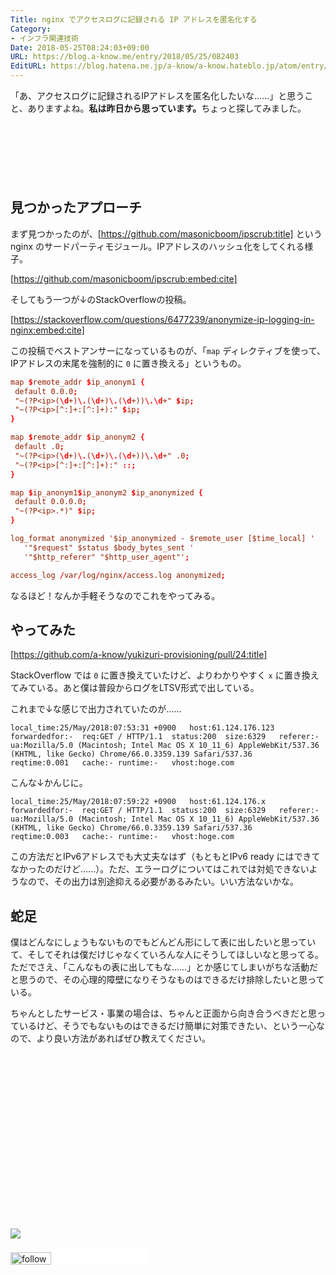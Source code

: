 ```yaml
---
Title: nginx でアクセスログに記録される IP アドレスを匿名化する
Category:
- インフラ関連技術
Date: 2018-05-25T08:24:03+09:00
URL: https://blog.a-know.me/entry/2018/05/25/082403
EditURL: https://blog.hatena.ne.jp/a-know/a-know.hateblo.jp/atom/entry/17391345971647762816
---
```


「あ、アクセスログに記録されるIPアドレスを匿名化したいな......」と思うこと、ありますよね。<b>私は昨日から思っています。</b>ちょっと探してみました。



<!-- more -->

<script async src="//pagead2.googlesyndication.com/pagead/js/adsbygoogle.js"></script>
<!-- article-top -->
<ins class="adsbygoogle"
     style="display:inline-block;width:728px;height:90px"
     data-ad-client="ca-pub-3463034538369189"
     data-ad-slot="8367620130"></ins>
<script>
(adsbygoogle = window.adsbygoogle || []).push({});
</script>

## 見つかったアプローチ
まず見つかったのが、[https://github.com/masonicboom/ipscrub:title] という nginx のサードパーティモジュール。IPアドレスのハッシュ化をしてくれる様子。



[https://github.com/masonicboom/ipscrub:embed:cite]




そしてもう一つが↓のStackOverflowの投稿。



[https://stackoverflow.com/questions/6477239/anonymize-ip-logging-in-nginx:embed:cite]



この投稿でベストアンサーになっているものが、「`map` ディレクティブを使って、IPアドレスの末尾を強制的に `0` に置き換える」というもの。

```conf
map $remote_addr $ip_anonym1 {
 default 0.0.0;
 "~(?P<ip>(\d+)\.(\d+)\.(\d+))\.\d+" $ip;
 "~(?P<ip>[^:]+:[^:]+):" $ip;
}

map $remote_addr $ip_anonym2 {
 default .0;
 "~(?P<ip>(\d+)\.(\d+)\.(\d+))\.\d+" .0;
 "~(?P<ip>[^:]+:[^:]+):" ::;
}

map $ip_anonym1$ip_anonym2 $ip_anonymized {
 default 0.0.0.0;
 "~(?P<ip>.*)" $ip;
}

log_format anonymized '$ip_anonymized - $remote_user [$time_local] ' 
   '"$request" $status $body_bytes_sent ' 
   '"$http_referer" "$http_user_agent"';

access_log /var/log/nginx/access.log anonymized;
```



なるほど！なんか手軽そうなのでこれをやってみる。

## やってみた


[https://github.com/a-know/yukizuri-provisioning/pull/24:title]



StackOverflow では `0` に置き換えていたけど、よりわかりやすく `x` に置き換えてみている。あと僕は普段からログをLTSV形式で出している。

これまで↓な感じで出力されていたのが......

```ltsv
local_time:25/May/2018:07:53:31 +0900	host:61.124.176.123	forwardedfor:-	req:GET / HTTP/1.1	status:200	size:6329	referer:-	ua:Mozilla/5.0 (Macintosh; Intel Mac OS X 10_11_6) AppleWebKit/537.36 (KHTML, like Gecko) Chrome/66.0.3359.139 Safari/537.36	reqtime:0.001	cache:-	runtime:-	vhost:hoge.com
```

こんな↓かんじに。


```ltsv
local_time:25/May/2018:07:59:22 +0900	host:61.124.176.x	forwardedfor:-	req:GET / HTTP/1.1	status:200	size:6329	referer:-	ua:Mozilla/5.0 (Macintosh; Intel Mac OS X 10_11_6) AppleWebKit/537.36 (KHTML, like Gecko) Chrome/66.0.3359.139 Safari/537.36	reqtime:0.003	cache:-	runtime:-	vhost:hoge.com
```


この方法だとIPv6アドレスでも大丈夫なはず（もともとIPv6 ready にはできてなかったのだけど......）。ただ、エラーログについてはこれでは対処できないようなので、その出力は別途抑える必要があるみたい。いい方法ないかな。


## 蛇足
僕はどんなにしょうもないものでもどんどん形にして表に出したいと思っていて、そしてそれは僕だけじゃなくていろんな人にそうしてほしいなと思ってる。ただでさえ、「こんなもの表に出してもな......」とか感じてしまいがちな活動だと思うので、その心理的障壁になりそうなものはできるだけ排除したいと思っている。


ちゃんとしたサービス・事業の場合は、ちゃんと正面から向き合うべきだと思っているけど、そうでもないものはできるだけ簡単に対策できたい、という一心なので、より良い方法があればぜひ教えてください。


<div>
<br>
<script async src="//pagead2.googlesyndication.com/pagead/js/adsbygoogle.js"></script>
<!-- article-bottom2 -->
<ins class="adsbygoogle"
     style="display:inline-block;width:300px;height:250px"
     data-ad-client="ca-pub-3463034538369189"
     data-ad-slot="5274552934"></ins>
<script>
(adsbygoogle = window.adsbygoogle || []).push({});
</script>

<a href="http://bit.ly/grass-graph" target='blank' rel="nofollow"><img src="https://cdn-ak.f.st-hatena.com/images/fotolife/a/a-know/20170405/20170405220342.png"></a>
<br>
</div>

<div>
<a href='http://cloud.feedly.com/#subscription%2Ffeed%2Fhttp%3A%2F%2Fblog.a-know.me%2Ffeed'  target='blank'><img id='feedlyFollow' src='//s3.feedly.com/img/follows/feedly-follow-rectangle-volume-small_2x.png' alt='follow us in feedly' width='65' height='20'></a>



<iframe src="//blog.hatena.ne.jp/a-know/a-know.hateblo.jp/subscribe/iframe" allowtransparency="true" frameborder="0" scrolling="no" width="150" height="28"></iframe>
</div>


<script src="https://moshi-moshi.moshimo.works/moshimoshi/a_know_blog/2018-05-25-082403?title=nginx%20%E3%81%A7%E3%82%A2%E3%82%AF%E3%82%BB%E3%82%B9%E3%83%AD%E3%82%B0%E3%81%AB%E8%A8%98%E9%8C%B2%E3%81%95%E3%82%8C%E3%82%8B%20IP%20%E3%82%A2%E3%83%89%E3%83%AC%E3%82%B9%E3%82%92%E5%8C%BF%E5%90%8D%E5%8C%96%E3%81%99%E3%82%8B"></script>
